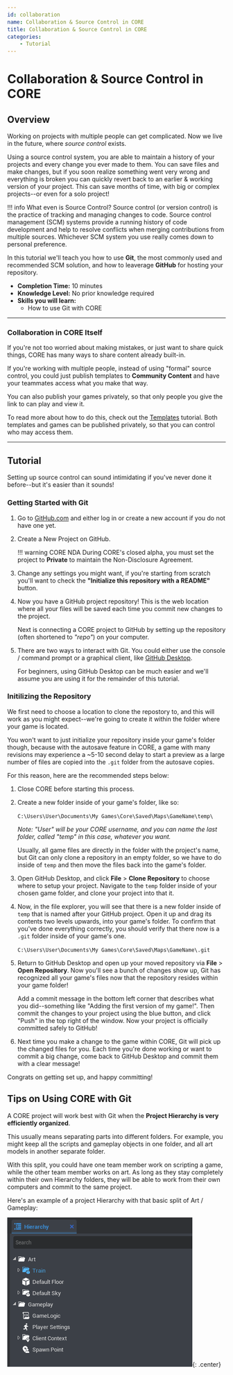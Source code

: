```yaml
---
id: collaboration
name: Collaboration & Source Control in CORE
title: Collaboration & Source Control in CORE
categories:
    - Tutorial
---
```


# Collaboration & Source Control in CORE

## Overview

Working on projects with multiple people can get complicated. Now we live in the future, where *source control* exists.

Using a source control system, you are able to maintain a history of your projects and every change you ever made to them. You can save files and make changes, but if you soon realize something went very wrong and everything is broken you can quickly revert back to an earlier & working version of your project. This can save months of time, with big or complex projects--or even for a solo project!

!!! info What even is Source Control?
    Source control (or version control) is the practice of tracking and managing changes to code. Source control management (SCM) systems provide a running history of code development and help to resolve conflicts when merging contributions from multiple sources. Whichever SCM system you use really comes down to personal preference.

In this tutorial we'll teach you how to use **Git**, the most commonly used and recommended SCM solution, and how to leaverage **GitHub** for hosting your repository.

* **Completion Time:** 10 minutes
* **Knowledge Level:** No prior knowledge required
* **Skills you will learn:**
    * How to use Git with CORE

---

### Collaboration in CORE Itself

If you're not too worried about making mistakes, or just want to share quick things, CORE has many ways to share content already built-in.

If you're working with multiple people, instead of using "formal" source control, you could just publish templates to **Community Content** and have your teammates access what you make that way.

You can also publish your games privately, so that only people you give the link to can play and view it.

To read more about how to do this, check out the [Templates](../../gameplay/collaboration_reference/) tutorial. Both templates and games can be published privately, so that you can control who may access them.

---

## Tutorial

Setting up source control can sound intimidating if you've never done it before--but it's easier than it sounds!

### Getting Started with Git

1. Go to [GitHub.com](https://github.com/) and either log in or create a new account if you do not have one yet.

2. Create a New Project on GitHub.

    !!! warning CORE NDA
        During CORE's closed alpha, you must set the project to **Private** to maintain the Non-Disclosure Agreement.

3. Change any settings you might want, if you're starting from scratch you'll want to check the **"Initialize this repository with a README"** button.

4. Now you have a GitHub project repository! This is the web location where all your files will be saved each time you commit new changes to the project.

    Next is connecting a CORE project to GitHub by setting up the repository (often shortened to *"repo"*) on your computer.

5. There are two ways to interact with Git. You could either use the console / command prompt or a graphical client, like [GitHub Desktop](https://desktop.github.com/).

    For beginners, using GitHub Desktop can be much easier and we'll assume you are using it for the remainder of this tutorial.

### Initilizing the Repository

We first need to choose a location to clone the repostory to, and this will work as you might expect--we're going to create it within the folder where your game is located.

You won't want to just initialize your repository inside your game's folder though, because with the autosave feature in CORE, a game with many revisions may experience a ~5-10 second delay to start a preview as a large number of files are copied into the `.git` folder from the autosave copies.

For this reason, here are the recommended steps below:

1. Close CORE before starting this process.

2. Create a new folder inside of your game's folder, like so:

    `C:\Users\User\Documents\My Games\Core\Saved\Maps\GameName\temp\`

    *Note: "User" will be your CORE username, and you can name the last folder, called "temp" in this case, whatever you want.*

    Usually, all game files are directly in the folder with the project's name, but Git can only clone a repository in an empty folder, so we have to do inside of `temp` and then move the files back into the game's folder.

3. Open GitHub Desktop, and click **File** > **Clone Repository** to choose where to setup your project. Navigate to the `temp` folder inside of your chosen game folder, and clone your project into that it.

4. Now, in the file explorer, you will see that there is a new folder inside of `temp` that is named after your GitHub project. Open it up and drag its contents two levels upwards, into your game's folder. To confirm that you've done everything correctly, you should verify that there now is a `.git` folder inside of your game's one.

    `C:\Users\User\Documents\My Games\Core\Saved\Maps\GameName\.git`

5. Return to GitHub Desktop and open up your moved repository via **File** > **Open Repository**. Now you'll see a bunch of changes show up, Git has recognized all your game's files now that the repository resides within your game folder!

    Add a commit message in the bottom left corner that describes what you did--something like "Adding the first version of my game!". Then commit the changes to your project using the blue button, and click "Push" in the top right of the window. Now your project is officially committed safely to GitHub!

6. Next time you make a change to the game within CORE, Git will pick up the changed files for you. Each time you're done working or want to commit a big change, come back to GitHub Desktop and commit them with a clear message!

Congrats on getting set up, and happy committing!

## Tips on Using CORE with Git

A CORE project will work best with Git when the **Project Hierarchy is very efficiently organized**.

This usually means separating parts into different folders. For example, you might keep all the scripts and gameplay objects in one folder, and all art models in another separate folder.

With this split, you could have one team member work on scripting a game, while the other team member works on art. As long as they stay completely within their own Hierarchy folders, they will be able to work from their own computers and commit to the same project.

Here's an example of a project Hierarchy with that basic split of Art / Gameplay:

![CORE Project Hierarchy](../img/EditorManual/gitProjectHierarchy.png){: .center}
